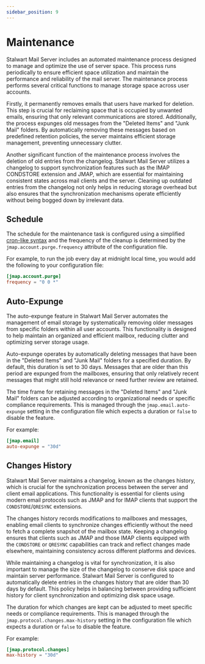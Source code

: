 ```yaml
---
sidebar_position: 9
---
```


# Maintenance

Stalwart Mail Server includes an automated maintenance process designed to manage and optimize the use of server space. This process runs periodically to ensure efficient space utilization and maintain the performance and reliability of the mail server. The maintenance process performs several critical functions to manage storage space across user accounts.

Firstly, it permanently removes emails that users have marked for deletion. This step is crucial for reclaiming space that is occupied by unwanted emails, ensuring that only relevant communications are stored. Additionally, the process expunges old messages from the "Deleted Items" and "Junk Mail" folders. By automatically removing these messages based on predefined retention policies, the server maintains efficient storage management, preventing unnecessary clutter.

Another significant function of the maintenance process involves the deletion of old entries from the changelog. Stalwart Mail Server utilizes a changelog to support synchronization features such as the IMAP CONDSTORE extension and JMAP, which are essential for maintaining consistent states across mail clients and the server. Cleaning up outdated entries from the changelog not only helps in reducing storage overhead but also ensures that the synchronization mechanisms operate efficiently without being bogged down by irrelevant data.

## Schedule

The schedule for the maintenance task is configured using a simplified [cron-like syntax](/docs/configuration/values/cron) and the frequency of the cleanup is determined by the `jmap.account.purge.frequency` attribute of the configuration file. 

For example, to run the job every day at midnight local time, you would add the following to your configuration file:

```toml
[jmap.account.purge]
frequency = "0 0 *"
```

## Auto-Expunge

The auto-expunge feature in Stalwart Mail Server automates the management of email storage by systematically removing older messages from specific folders within all user accounts. This functionality is designed to help maintain an organized and efficient mailbox, reducing clutter and optimizing server storage usage.

Auto-expunge operates by automatically deleting messages that have been in the "Deleted Items" and "Junk Mail" folders for a specified duration. By default, this duration is set to 30 days. Messages that are older than this period are expunged from the mailboxes, ensuring that only relatively recent messages that might still hold relevance or need further review are retained.

The time frame for retaining messages in the "Deleted Items" and "Junk Mail" folders can be adjusted according to organizational needs or specific compliance requirements. This is managed through the `jmap.email.auto-expunge` setting in the configuration file which expects a duration or `false` to disable the feature. 

For example:

```toml 
[jmap.email]
auto-expunge = "30d"
```

## Changes History

Stalwart Mail Server maintains a changelog, known as the changes history, which is crucial for the synchronization process between the server and client email applications. This functionality is essential for clients using modern email protocols such as JMAP and for IMAP clients that support the `CONDSTORE`/`QRESYNC` extensions.

The changes history records modifications to mailboxes and messages, enabling email clients to synchronize changes efficiently without the need to fetch a complete snapshot of the mailbox state. Keeping a changelog ensures that clients such as JMAP and those IMAP clients equipped with the `CONDSTORE` or `QRESYNC` capabilities can track and reflect changes made elsewhere, maintaining consistency across different platforms and devices.

While maintaining a changelog is vital for synchronization, it is also important to manage the size of the changelog to conserve disk space and maintain server performance. Stalwart Mail Server is configured to automatically delete entries in the changes history that are older than 30 days by default. This policy helps in balancing between providing sufficient history for client synchronization and optimizing disk space usage.

The duration for which changes are kept can be adjusted to meet specific needs or compliance requirements. This is managed through the `jmap.protocol.changes.max-history` setting in the configuration file which expects a duration or `false` to disable the feature. 

For example:

```toml
[jmap.protocol.changes]
max-history = "30d"
```
